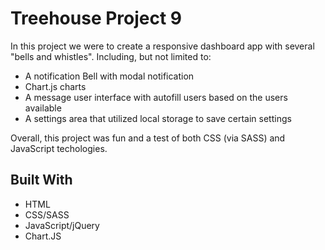# Treehouse Project 9

In this project we were to create a responsive dashboard app with several "bells and whistles".  Including, but not limited to:

* A notification Bell with modal notification
* Chart.js charts
* A message user interface with autofill users based on the users available
* A settings area that utilized local storage to save certain settings

Overall, this project was fun and a test of both CSS (via SASS) and JavaScript techologies.

## Built With

* HTML
* CSS/SASS
* JavaScript/jQuery
* Chart.JS
